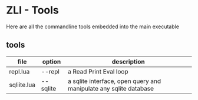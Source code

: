 # ZLI - Tools

Here are all the commandline tools embedded into the main executable

## tools

| file        | option   | description                                                       |
| ----------- | -------- | ----------------------------------------------------------------- |
| repl.lua    | --repl   | a Read Print Eval loop                                            |
| sqliite.lua | --sqlite | a sqlite interface, open query and manipulate any sqlite database |
